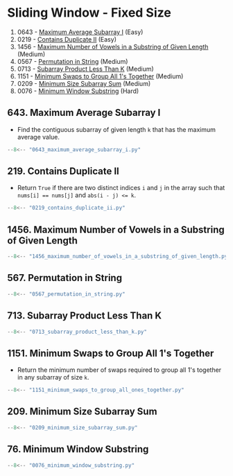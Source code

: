 # Sliding Window - Fixed Size

1. 0643 - [Maximum Average Subarray I](https://leetcode.com/problems/maximum-average-subarray-i/) (Easy)
2. 0219 - [Contains Duplicate II](https://leetcode.com/problems/contains-duplicate-ii/) (Easy)
3. 1456 - [Maximum Number of Vowels in a Substring of Given Length](https://leetcode.com/problems/maximum-number-of-vowels-in-a-substring-of-given-length/) (Medium)
4. 0567 - [Permutation in String](https://leetcode.com/problems/permutation-in-string/) (Medium)
5. 0713 - [Subarray Product Less Than K](https://leetcode.com/problems/subarray-product-less-than-k/) (Medium)
6. 1151 - [Minimum Swaps to Group All 1's Together](https://leetcode.com/problems/minimum-swaps-to-group-all-1s-together/) (Medium)
7. 0209 - [Minimum Size Subarray Sum](https://leetcode.com/problems/minimum-size-subarray-sum/) (Medium)
8. 0076 - [Minimum Window Substring](https://leetcode.com/problems/minimum-window-substring/) (Hard)

## 643. Maximum Average Subarray I

- Find the contiguous subarray of given length `k` that has the maximum average value.

```python
--8<-- "0643_maximum_average_subarray_i.py"
```

## 219. Contains Duplicate II

- Return `True` if there are two distinct indices `i` and `j` in the array such that `nums[i] == nums[j]` and `abs(i - j) <= k`.

```python
--8<-- "0219_contains_duplicate_ii.py"
```

## 1456. Maximum Number of Vowels in a Substring of Given Length

```python
--8<-- "1456_maximum_number_of_vowels_in_a_substring_of_given_length.py"
```

## 567. Permutation in String

```python
--8<-- "0567_permutation_in_string.py"
```

## 713. Subarray Product Less Than K

```python
--8<-- "0713_subarray_product_less_than_k.py"
```

## 1151. Minimum Swaps to Group All 1's Together

- Return the minimum number of swaps required to group all 1's together in any subarray of size `k`.

```python
--8<-- "1151_minimum_swaps_to_group_all_ones_together.py"
```

## 209. Minimum Size Subarray Sum

```python
--8<-- "0209_minimum_size_subarray_sum.py"
```

## 76. Minimum Window Substring

```python
--8<-- "0076_minimum_window_substring.py"
```
